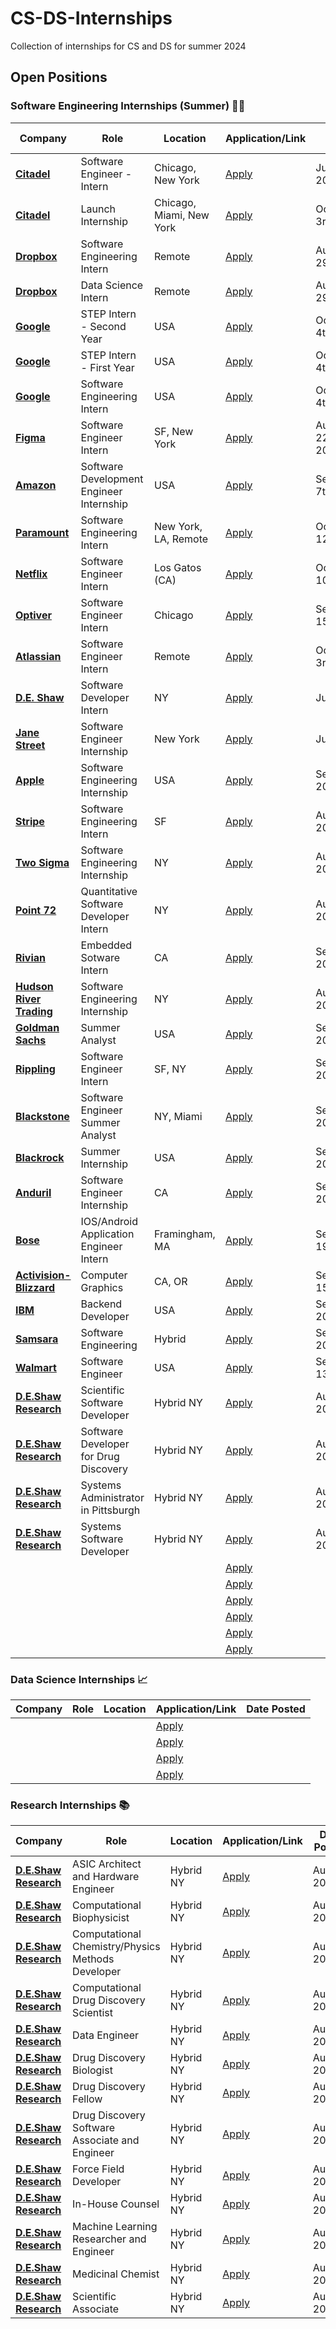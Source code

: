 
# CS-DS-Internships
Collection of internships for CS and DS for summer 2024

## Open Positions

### Software Engineering Internships (Summer) 👨‍💻

| Company | Role | Location | Application/Link | Date Posted |
| ------- | ---- | -------- | ---------------- | ----------- |
| **[Citadel](https://www.citadel.com/)** | Software Engineer - Intern | Chicago, New York | [Apply](https://www.citadel.com/careers/details/software-engineer-intern-us/) | July 5th, 2023 |
| **[Citadel](https://www.citadel.com/)** | Launch Internship | Chicago, Miami, New York | [Apply](https://www.citadel.com/careers/details/launch-internship-summer-2024/) | October 3rd, 2023 |
| **[Dropbox](https://www.dropbox.com/)** | Software Engineering Intern | Remote | [Apply](https://jobs.dropbox.com/listing/5265677) | August 29th, 2023 |
| **[Dropbox](https://www.dropbox.com/)** | Data Science Intern | Remote | [Apply](https://jobs.dropbox.com/listing/5396438) | August 29th, 2023 |
| **[Google](https://about.google/)** | STEP Intern - Second Year | USA | [Apply](https://www.google.com/about/careers/applications/jobs/results/124653568759079622-step-intern-secondyear-student-summer-2024) | October 4th, 2023 |
| **[Google](https://about.google/)** | STEP Intern - First Year | USA | [Apply](https://www.google.com/about/careers/applications/jobs/results/97288107323204294-step-intern-firstyear-student-summer-2024) | October 4th, 2023 |
| **[Google](https://about.google/)** | Software Engineering Intern | USA | [Apply](https://www.google.com/about/careers/applications/jobs/results/112724967109337798-software-engineering-intern-bs-summer-2024) | October 4th, 2023 |
| **[Figma](https://www.figma.com/design/)** | Software Engineer Intern | SF, New York | [Apply](https://boards.greenhouse.io/figma/jobs/4942607004) | August 22nd, 2023 |
| **[Amazon](https://www.aboutamazon.com/)** | Software Development Engineer Internship | USA | [Apply](https://www.amazon.jobs/en/jobs/2408098/software-development-engineer-internship-2024-us) | September 7th, 2023 |
| **[Paramount](https://www.paramount.com/)** | Software Engineering Intern | New York, LA, Remote | [Apply](https://careers.paramount.com/Paramount/job/Burbank-Software-Engineering-Intern-(Summer-2024-NYC%2C-LA-or-Remote)-CA-91505/1082274800/) | October 12th, 2023 |
| **[Netflix](https://about.netflix.com/en)** | Software Engineer Intern | Los Gatos (CA) | [Apply](https://jobs.netflix.com/jobs/298350570) | October 10th, 2023 |
| **[Optiver](https://optiver.com/)** | Software Engineer Intern | Chicago | [Apply](https://optiver.com/working-at-optiver/career-opportunities/6837103002/) | September 15th, 2023 |
| **[Atlassian](https://www.atlassian.com/)** | Software Engineer Intern | Remote | [Apply](https://www.atlassian.com/company/careers/details/10613) | October 3rd, 2023 |
| **[D.E. Shaw](https://www.deshaw.com/)** | Software Developer Intern | NY | [Apply](https://www.deshaw.com/careers/software-developer-intern-new-york-summer-2024-4803) | July, 2023 |
| **[Jane Street](https://www.janestreet.com/)** | Software Engineer Internship | New York | [Apply](https://www.janestreet.com/join-jane-street/position/6834728002/) | July, 2023|
| **[Apple](https://www.apple.com/)** | Software Engineering Internship | USA | [Apply](https://jobs.apple.com/en-us/details/200480063/software-engineering-internships) | September, 2023 |
| **[Stripe](https://stripe.com/)** | Software Engineering Intern | SF | [Apply](https://stripe.com/jobs/listing/software-engineering-intern/5297261) | August, 2023 |
| **[Two Sigma](https://www.twosigma.com/)** | Software Engineering Internship | NY | [Apply](https://careers.twosigma.com/careers/JobDetail?jobId=11991&source=LinkedIn) | August, 2023|
| **[Point 72](https://point72.com/)** | Quantitative Software Developer Intern | NY | [Apply](https://careers.point72.com/CSJobDetail?jobName=quantitative-software-developer-intern&jobCode=CSS-0011537&retURL=/CSCareerSearch) | August, 2023 |
| **[Rivian](https://rivian.com/)** | Embedded Sotware Intern | CA | [Apply](https://careers.rivian.com/careers-home/jobs/12817?lang=en-us) | September, 2023|
| **[Hudson River Trading](https://www.hudsonrivertrading.com/)** | Software Engineering Internship | NY | [Apply](https://www.hudsonrivertrading.com/careers/job/?gh_jid=5271837&req_id=447) | August, 2023 |
| **[Goldman Sachs](https://www.goldmansachs.com/index.html)** | Summer Analyst | USA | [Apply](https://www.goldmansachs.com/careers/students/programs/americas/summer-analyst-program.html) | September, 2023 |
| **[Rippling](https://www.rippling.com/)** | Software Engineer Intern | SF, NY | [Apply](https://ats.rippling.com/rippling/jobs/eed09f08-a8b2-4d7c-8f8f-16402f3f4379) | September, 2023 |
| **[Blackstone](https://www.blackstone.com/)** | Software Engineer Summer Analyst | NY, Miami | [Apply](https://blackstone.wd1.myworkdayjobs.com/en-US/Blackstone_Campus_Careers/details/XMLNAME-2024-Blackstone-Software-Engineer-Summer-Analyst_29343) | September, 2023 |
| **[Blackrock](https://www.blackrock.com/us/)** | Summer Internship | USA | [Apply](https://blackrock.tal.net/vx/lang-en-GB/mobile-0/brand-3/user-864608/xf-271a73dfe72e/candidate/so/pm/1/pl/1/opp/7894-Summer-Internship-Program-Americas/en-GB%22) | September, 2023|
| **[Anduril](https://www.anduril.com/careers/)** | Software Engineer Internship | CA | [Apply](https://jobs.lever.co/anduril/678e291a-29a7-4823-9bef-5a565660d67e) | September, 2023 |
| **[Bose](https://simplify.jobs/c/bose)** | IOS/Android Application Engineer Intern | Framingham, MA | [Apply](https://boseallaboutme.wd1.myworkdayjobs.com/en-US/Bose_Careers/job/US-MA---Framingham/iOS-or-Android-Application-Engineer-Intern_R25786) | September 19th, 2023 |
| **[Activision-Blizzard](https://simplify.jobs/c/Activision-Blizzard)** | Computer Graphics | CA, OR | [Apply](https://activision.wd1.myworkdayjobs.com/External/job/Playa-Vista/XMLNAME-2024-US-Summer-Internship---Computer-Graphics_R021264-1?utm_source=Simplify&ref=Simplify") | September 15th, 2023 |
| **[IBM](https://www.ibm.com/us-en?lnk=m&_gl=1*953yp2*_ga*MTg4MDk2Njg1OS4xNjk1MzEwMTM5*_ga_FYECCCS21D*MTY5NzE0MDExMC4zLjAuMTY5NzE0MDExMC4wLjAuMA..)** | Backend Developer | USA | [Apply](https://careers.ibm.com/job/19124488/2024-summer-intern-back-end-developer-remote/?codes=WEB_SEARCH_NA&_gl=1*194njky*_ga*MTg4MDk2Njg1OS4xNjk1MzEwMTM5*_ga_FYECCCS21D*MTY5NTMxMDEzOS4xLjEuMTY5NTMxMDIxNy4wLjAuMA..) | September, 2023 |
| **[Samsara](https://www.samsara.com/)** | Software Engineering | Hybrid | [Apply](https://app.ripplematch.com/v2/public/job/f66c09ea/details?from_page=tracking_link&tl=e976fe10) | September, 2023 |
| **[Walmart](https://corporate.walmart.com/about)** | Software Engineer | USA | [Apply](https://careers.walmart.com/us/jobs/WD1391200-2024-summer-intern-software-engineer-ii-bentonville-ar) | September 13th, 2023 |
| **[D.E.Shaw Research](https://www.deshawresearch.com/current-opportunities.html)** | Scientific Software Developer | Hybrid NY | [Apply](https://apply.deshawresearch.com/careers/Register?pipelineId=602&source=DESRES+Website) | August, 2023 |
| **[D.E.Shaw Research](https://www.deshawresearch.com/current-opportunities.html)** | Software Developer for Drug Discovery | Hybrid NY | [Apply](https://apply.deshawresearch.com/careers/Register?pipelineId=605&source=DESRES+Website) | August, 2023 |
| **[D.E.Shaw Research](https://www.deshawresearch.com/current-opportunities.html)** | Systems Administrator in Pittsburgh | Hybrid NY | [Apply](https://apply.deshawresearch.com/careers/Register?pipelineId=606&source=DESRES+Website) | August, 2023 |
| **[D.E.Shaw Research](https://www.deshawresearch.com/current-opportunities.html)** | Systems Software Developer | Hybrid NY | [Apply](https://apply.deshawresearch.com/careers/Register?pipelineId=608&source=DESRES+Website) | August, 2023 |
| **[]()** |  |  | [Apply]() |  |
| **[]()** |  |  | [Apply]() |  |
| **[]()** |  |  | [Apply]() |  |
| **[]()** |  |  | [Apply]() |  |
| **[]()** |  |  | [Apply]() |  |
| **[]()** |  |  | [Apply]() |  |


### Data Science Internships 📈

| Company | Role | Location | Application/Link | Date Posted |
| ------- | ---- | -------- | ---------------- | ----------- |
| **[]()** |  |  | [Apply]() |  |
| **[]()** |  |  | [Apply]() |  |
| **[]()** |  |  | [Apply]() |  |
| **[]()** |  |  | [Apply]() |  |

### Research Internships 📚

| Company | Role | Location | Application/Link | Date Posted |
| ------- | ---- | -------- | ---------------- | ----------- |
| **[D.E.Shaw Research](https://www.deshawresearch.com/current-opportunities.html)** | ASIC Architect and Hardware Engineer | Hybrid NY | [Apply](https://apply.deshawresearch.com/careers/Register?pipelineId=614&source=DESRES+Website) | August, 2023 |
| **[D.E.Shaw Research](https://www.deshawresearch.com/current-opportunities.html)** | Computational Biophysicist | Hybrid NY | [Apply](https://apply.deshawresearch.com/careers/Register?pipelineId=567&source=DESRES+Website) | August, 2023 |
| **[D.E.Shaw Research](https://www.deshawresearch.com/current-opportunities.html)** | Computational Chemistry/Physics Methods Developer | Hybrid NY | [Apply](https://apply.deshawresearch.com/careers/Register?pipelineId=568&source=DESRES+Website) | August, 2023 |
| **[D.E.Shaw Research](https://www.deshawresearch.com/current-opportunities.html)** | Computational Drug Discovery Scientist | Hybrid NY | [Apply](https://apply.deshawresearch.com/careers/Register?pipelineId=570&source=DESRES+Website) | August, 2023 |
| **[D.E.Shaw Research](https://www.deshawresearch.com/current-opportunities.html)** | Data Engineer | Hybrid NY | [Apply](https://apply.deshawresearch.com/careers/Register?pipelineId=882&source=DESRES+Website) | August, 2023 |
| **[D.E.Shaw Research](https://www.deshawresearch.com/current-opportunities.html)** | Drug Discovery Biologist | Hybrid NY | [Apply](https://apply.deshawresearch.com/careers/Register?pipelineId=865&source=DESRES+Website) | August, 2023 |
| **[D.E.Shaw Research](https://www.deshawresearch.com/current-opportunities.html)** | Drug Discovery Fellow | Hybrid NY | [Apply](https://apply.deshawresearch.com/careers/Register?pipelineId=569&source=DESRES+Website) | August, 2023 |
| **[D.E.Shaw Research](https://www.deshawresearch.com/current-opportunities.html)** | Drug Discovery Software Associate and Engineer | Hybrid NY | [Apply](https://apply.deshawresearch.com/careers/Register?pipelineId=604&source=DESRES+Website) | August, 2023 |
| **[D.E.Shaw Research](https://www.deshawresearch.com/current-opportunities.html)** | Force Field Developer | Hybrid NY | [Apply](https://apply.deshawresearch.com/careers/Register?pipelineId=661&source=DESRES+Website) | August, 2023 |
| **[D.E.Shaw Research](https://www.deshawresearch.com/current-opportunities.html)** | In-House Counsel | Hybrid NY | [Apply](https://apply.deshawresearch.com/careers/Register?pipelineId=863&source=DESRES+Website) | August, 2023 |
| **[D.E.Shaw Research](https://www.deshawresearch.com/current-opportunities.html)** | Machine Learning Researcher and Engineer | Hybrid NY | [Apply](https://apply.deshawresearch.com/careers/Register?pipelineId=597&source=DESRES+Website) | August, 2023 |
| **[D.E.Shaw Research](https://www.deshawresearch.com/current-opportunities.html)** | Medicinal Chemist | Hybrid NY | [Apply](https://apply.deshawresearch.com/careers/Register?pipelineId=574&source=DESRES+Website) | August, 2023 |
| **[D.E.Shaw Research](https://www.deshawresearch.com/current-opportunities.html)** | Scientific Associate | Hybrid NY | [Apply](https://apply.deshawresearch.com/careers/Register?pipelineId=660&source=DESRES+Website) | August, 2023 |




